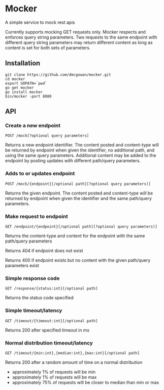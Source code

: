 Mocker
======

A simple service to mock rest apis

Currently supports mocking GET requests only.  Mocker respects and enforces query string parameters.  Two requests to the same endpoint with different query string parameters may return different content as long as content is set for both sets of parameters.

Installation
------------

~~~~
git clone https://github.com/dmcgowan/mocker.git
cd mocker
export GOPATH=`pwd`
go get mocker
go install mocker
bin/mocker -port 8080
~~~~

API
---

### Create a new endpoint
`POST /mock[?optional query parameters]`

Returns a new endpoint identifier.  The content posted and content-type will be returned by endpoint when given the identifier, no additional path, and using the same query parameters.  Additional content may be added to the endpoint by posting updates with different path/query parameters.

### Adds to or updates endpoint
`POST /mock/{endpoint}[/optional path][?optional query parameters)]`

Returns the given endpoint.  The content posted and content-type will be returned by endpoint when given the identifier and the same path/query parameters.

### Make request to endpoint
`GET /endpoint/{endpoint}[/optional path][?optional query parameters)]`

Returns the content-type and content for the endpoint with the same path/query parameters

Returns 404 if endpoint does not exist

Returns 400 if endpoint exists but no content with the given path/query parameters exist

### Simple response code
`GET /response/{status:int}[/optional path]`

Returns the status code specified

### Simple timeout/latency
`GET /timeout/{timeout:int}[/optional path]`

Returns 200 after specified timeout in ms

### Normal distribution timeout/latency

`GET /timeout/{min:int},{median:int},{max:int}[/optional path]`

Returns 200 after a random amount of time on a normal distribution
 - approximately 1% of requests will be min
 - approximately 1% of requests will be max
 - approximately 75% of requests will be closer to median than min or max


